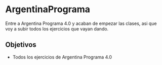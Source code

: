 # ArgentinaPrograma

Entre a Argentina Programa 4.0 y acaban de empezar las clases, asi que voy a subir todos los ejercicios que vayan dando. 

## Objetivos

- Todos los ejercicios de Argentina Programa 4.0
